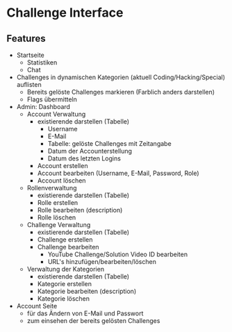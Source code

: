 # Challenge Interface
## Features
* Startseite
  * Statistiken
  * Chat
* Challenges in dynamischen Kategorien (aktuell Coding/Hacking/Special) auflisten
  * Bereits gelöste Challenges markieren (Farblich anders darstellen)
  * Flags übermitteln
* Admin: Dashboard
  * Account Verwaltung
    * existierende darstellen (Tabelle)
      * Username
      * E-Mail
      * Tabelle: gelöste Challenges mit Zeitangabe
      * Datum der Accounterstellung
      * Datum des letzten Logins
    * Account erstellen
    * Account bearbeiten (Username, E-Mail, Password, Role)
    * Account löschen
  * Rollenverwaltung
    * existierende darstellen (Tabelle)
    * Rolle erstellen
    * Rolle bearbeiten (description)
    * Rolle löschen
  * Challenge Verwaltung
    * existierende darstellen (Tabelle)
    * Challenge erstellen
    * Challenge bearbeiten
      * YouTube Challenge/Solution Video ID bearbeiten
      * URL's hinzufügen/bearbeiten/löschen
  * Verwaltung der Kategorien
    * existierende darstellen (Tabelle)
    * Kategorie erstellen
    * Kategorie bearbeiten (description)
    * Kategorie löschen
* Account Seite
  * für das Ändern von E-Mail und Passwort
  * zum einsehen der bereits gelösten Challenges
